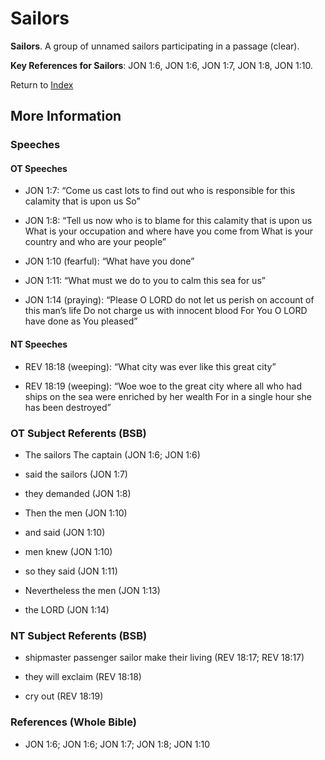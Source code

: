 # Sailors
**Sailors**. 
A group of unnamed sailors participating in a passage (clear). 


**Key References for Sailors**: 
JON 1:6, JON 1:6, JON 1:7, JON 1:8, JON 1:10. 






Return to [Index](00-Index.md)

## More Information

### Speeches

#### OT Speeches

* JON 1:7: “Come us cast lots to find out who is responsible for this calamity that is upon us So”

* JON 1:8: “Tell us now who is to blame for this calamity that is upon us What is your occupation and where have you come from What is your country and who are your people”

* JON 1:10 (fearful): “What have you done”

* JON 1:11: “What must we do to you to calm this sea for us”

* JON 1:14 (praying): “Please O LORD do not let us perish on account of this man’s life Do not charge us with innocent blood For You O LORD have done as You pleased”

#### NT Speeches

* REV 18:18 (weeping): “What city was ever like this great city”

* REV 18:19 (weeping): “Woe woe to the great city where all who had ships on the sea were enriched by her wealth For in a single hour she has been destroyed”

### OT Subject Referents (BSB)

* The sailors The captain (JON 1:6; JON 1:6)

* said the sailors (JON 1:7)

* they demanded (JON 1:8)

* Then the men (JON 1:10)

* and said (JON 1:10)

* men knew (JON 1:10)

* so they said (JON 1:11)

* Nevertheless the men (JON 1:13)

* the LORD (JON 1:14)



### NT Subject Referents (BSB)

* shipmaster passenger sailor make their living (REV 18:17; REV 18:17)

* they will exclaim (REV 18:18)

* cry out (REV 18:19)



### References (Whole Bible)

* JON 1:6; JON 1:6; JON 1:7; JON 1:8; JON 1:10



